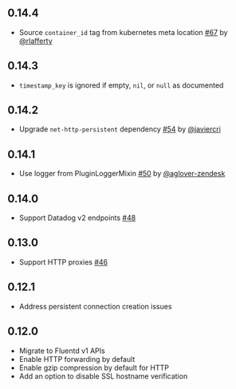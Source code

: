 ## 0.14.4
- Source `container_id` tag from kubernetes meta location [#67](https://github.com/DataDog/fluent-plugin-datadog/pull/67) by [@rlafferty](https://github.com/rlafferty)

## 0.14.3
- `timestamp_key` is ignored if empty, `nil`, or `null` as documented

## 0.14.2
 - Upgrade `net-http-persistent` dependency [#54](https://github.com/DataDog/fluent-plugin-datadog/pull/54) by [@javiercri](https://github.com/javiercri)

## 0.14.1
 - Use logger from PluginLoggerMixin [#50](https://github.com/DataDog/fluent-plugin-datadog/pull/50) by [@aglover-zendesk](https://github.com/aglover-zendesk)

## 0.14.0
 - Support Datadog v2 endpoints [#48](https://github.com/DataDog/fluent-plugin-datadog/pull/48)

## 0.13.0
 - Support HTTP proxies [#46](https://github.com/DataDog/fluent-plugin-datadog/pull/46)

## 0.12.1
 - Address persistent connection creation issues

## 0.12.0
 - Migrate to Fluentd v1 APIs
 - Enable HTTP forwarding by default
 - Enable gzip compression by default for HTTP
 - Add an option to disable SSL hostname verification
